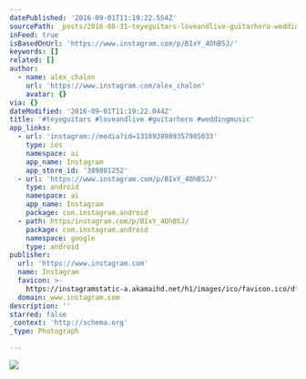```yaml
---
datePublished: '2016-09-01T11:19:22.554Z'
sourcePath: _posts/2016-08-31-teyeguitars-loveandlive-guitarhero-weddingmusic.md
inFeed: true
isBasedOnUrl: 'https://www.instagram.com/p/BIxY_4OhBSJ/'
keywords: []
related: []
author:
  - name: alex_chalon
    url: 'https://www.instagram.com/alex_chalon'
    avatar: {}
via: {}
dateModified: '2016-09-01T11:19:22.044Z'
title: '#teyeguitars #loveandlive #guitarhero #weddingmusic'
app_links:
  - url: 'instagram://media?id=1310938909357905033'
    type: ios
    namespace: ai
    app_name: Instagram
    app_store_id: '389801252'
  - url: 'https://www.instagram.com/p/BIxY_4OhBSJ/'
    type: android
    namespace: ai
    app_name: Instagram
    package: com.instagram.android
  - path: https/instagram.com/p/BIxY_4OhBSJ/
    package: com.instagram.android
    namespace: google
    type: android
publisher:
  url: 'https://www.instagram.com'
  name: Instagram
  favicon: >-
    https://instagramstatic-a.akamaihd.net/h1/images/ico/favicon.ico/dfa85bb1fd63.ico
  domain: www.instagram.com
description: ''
starred: false
_context: 'http://schema.org'
_type: Photograph

---
```

![](https://imgflo.herokuapp.com/graph/2b2431f8e7ba7b0/6ae8de8c18b34cb53e1b13cc5be2899b/noop.jpg?input=https%3A%2F%2Fscontent.cdninstagram.com%2Ft51.2885-15%2Fs640x640%2Fsh0.08%2Fe35%2F13707260_271747063208215_1697485896_n.jpg%3Fig_cache_key%3DMTMxMDkzODkwOTM1NzkwNTAzMw%253D%253D.2)